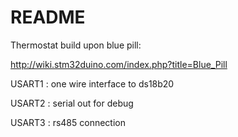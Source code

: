 # README

Thermostat build upon blue pill:

http://wiki.stm32duino.com/index.php?title=Blue_Pill

USART1 : one wire interface to ds18b20

USART2 : serial out for debug

USART3 : rs485 connection



